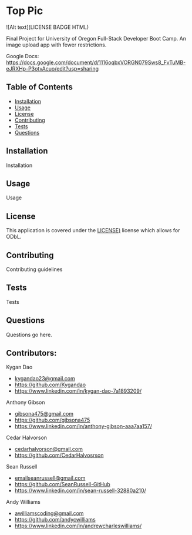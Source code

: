 # Top Pic
![Alt text](LICENSE BADGE HTML)

Final Project for University of Oregon Full-Stack Developer Boot Camp. An image upload app with fewer restrictions.

Google Docs: https://docs.google.com/document/d/1116oqbxVORGN079Sws8_FvTuMB-eJRXHp-P3otvAcuo/edit?usp=sharing

## Table of Contents
- [Installation](#installation)
- [Usage](#usage)
- [License](#license)
- [Contributing](#contributing)
- [Tests](#tests)
- [Questions](#questions)

## Installation
Installation

## Usage
Usage

## License
This application is covered under the [LICENSE)](HTML) license which allows for ODbL.

## Contributing
Contributing guidelines

## Tests
Tests

## Questions
Questions go here.

## Contributors:
Kygan Dao 
- kygandao23@gmail.com
- https://github.com/Kygandao
- https://www.linkedin.com/in/kygan-dao-7a1893209/

Anthony Gibson
- gibsona475@gmail.com
- https://github.com/gibsona475
- https://www.linkedin.com/in/anthony-gibson-aaa7aa157/

Cedar Halvorson
- cedarhalvorson@gmail.com
- https://github.com/CedarHalvosrson

Sean Russell
- emailseanrussell@gmail.com
- https://github.com/SeanRussell-GitHub
- https://www.linkedin.com/in/sean-russell-32880a210/

Andy Williams
- awilliamscoding@gmail.com
- https://github.com/andycwilliams
- https://www.linkedin.com/in/andrewcharleswilliams/
